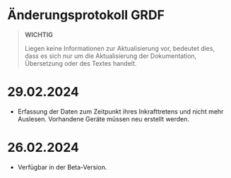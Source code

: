 # Änderungsprotokoll GRDF

>**WICHTIG**
>
>Liegen keine Informationen zur Aktualisierung vor, bedeutet dies, dass es sich nur um die Aktualisierung der Dokumentation, Übersetzung oder des Textes handelt.

# 29.02.2024

- Erfassung der Daten zum Zeitpunkt ihres Inkrafttretens und nicht mehr Auslesen. Vorhandene Geräte müssen neu erstellt werden.

# 26.02.2024

- Verfügbar in der Beta-Version.
